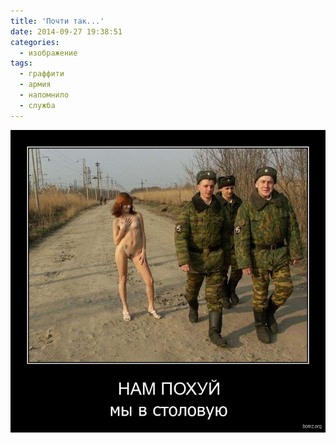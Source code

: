 ```yaml
---
title: 'Почти так...'
date: 2014-09-27 19:38:51
categories:
  - изображение
tags:
  - граффити
  - армия
  - напомнило
  - служба
---
```


![НАМ ПОХУЙ!](../../assets/images/uncategorized/nam_pohuj.jpg)

